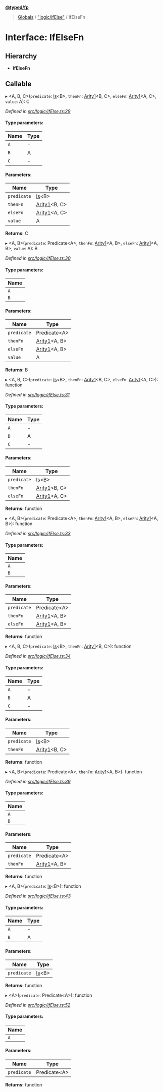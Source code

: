 **[@typed/fp](../README.md)**

> [Globals](../globals.md) / ["logic/ifElse"](../modules/_logic_ifelse_.md) / IfElseFn

# Interface: IfElseFn

## Hierarchy

* **IfElseFn**

## Callable

▸ \<A, B, C>(`predicate`: [Is](../modules/_logic_types_.md#is)\<B>, `thenFn`: [Arity1](../modules/_common_types_.md#arity1)\<B, C>, `elseFn`: [Arity1](../modules/_common_types_.md#arity1)\<A, C>, `value`: A): C

*Defined in [src/logic/ifElse.ts:29](https://github.com/TylorS/typed-fp/blob/41076ce/src/logic/ifElse.ts#L29)*

#### Type parameters:

Name | Type |
------ | ------ |
`A` | - |
`B` | A |
`C` | - |

#### Parameters:

Name | Type |
------ | ------ |
`predicate` | [Is](../modules/_logic_types_.md#is)\<B> |
`thenFn` | [Arity1](../modules/_common_types_.md#arity1)\<B, C> |
`elseFn` | [Arity1](../modules/_common_types_.md#arity1)\<A, C> |
`value` | A |

**Returns:** C

▸ \<A, B>(`predicate`: Predicate\<A>, `thenFn`: [Arity1](../modules/_common_types_.md#arity1)\<A, B>, `elseFn`: [Arity1](../modules/_common_types_.md#arity1)\<A, B>, `value`: A): B

*Defined in [src/logic/ifElse.ts:30](https://github.com/TylorS/typed-fp/blob/41076ce/src/logic/ifElse.ts#L30)*

#### Type parameters:

Name |
------ |
`A` |
`B` |

#### Parameters:

Name | Type |
------ | ------ |
`predicate` | Predicate\<A> |
`thenFn` | [Arity1](../modules/_common_types_.md#arity1)\<A, B> |
`elseFn` | [Arity1](../modules/_common_types_.md#arity1)\<A, B> |
`value` | A |

**Returns:** B

▸ \<A, B, C>(`predicate`: [Is](../modules/_logic_types_.md#is)\<B>, `thenFn`: [Arity1](../modules/_common_types_.md#arity1)\<B, C>, `elseFn`: [Arity1](../modules/_common_types_.md#arity1)\<A, C>): function

*Defined in [src/logic/ifElse.ts:31](https://github.com/TylorS/typed-fp/blob/41076ce/src/logic/ifElse.ts#L31)*

#### Type parameters:

Name | Type |
------ | ------ |
`A` | - |
`B` | A |
`C` | - |

#### Parameters:

Name | Type |
------ | ------ |
`predicate` | [Is](../modules/_logic_types_.md#is)\<B> |
`thenFn` | [Arity1](../modules/_common_types_.md#arity1)\<B, C> |
`elseFn` | [Arity1](../modules/_common_types_.md#arity1)\<A, C> |

**Returns:** function

▸ \<A, B>(`predicate`: Predicate\<A>, `thenFn`: [Arity1](../modules/_common_types_.md#arity1)\<A, B>, `elseFn`: [Arity1](../modules/_common_types_.md#arity1)\<A, B>): function

*Defined in [src/logic/ifElse.ts:33](https://github.com/TylorS/typed-fp/blob/41076ce/src/logic/ifElse.ts#L33)*

#### Type parameters:

Name |
------ |
`A` |
`B` |

#### Parameters:

Name | Type |
------ | ------ |
`predicate` | Predicate\<A> |
`thenFn` | [Arity1](../modules/_common_types_.md#arity1)\<A, B> |
`elseFn` | [Arity1](../modules/_common_types_.md#arity1)\<A, B> |

**Returns:** function

▸ \<A, B, C>(`predicate`: [Is](../modules/_logic_types_.md#is)\<B>, `thenFn`: [Arity1](../modules/_common_types_.md#arity1)\<B, C>): function

*Defined in [src/logic/ifElse.ts:34](https://github.com/TylorS/typed-fp/blob/41076ce/src/logic/ifElse.ts#L34)*

#### Type parameters:

Name | Type |
------ | ------ |
`A` | - |
`B` | A |
`C` | - |

#### Parameters:

Name | Type |
------ | ------ |
`predicate` | [Is](../modules/_logic_types_.md#is)\<B> |
`thenFn` | [Arity1](../modules/_common_types_.md#arity1)\<B, C> |

**Returns:** function

▸ \<A, B>(`predicate`: Predicate\<A>, `thenFn`: [Arity1](../modules/_common_types_.md#arity1)\<A, B>): function

*Defined in [src/logic/ifElse.ts:39](https://github.com/TylorS/typed-fp/blob/41076ce/src/logic/ifElse.ts#L39)*

#### Type parameters:

Name |
------ |
`A` |
`B` |

#### Parameters:

Name | Type |
------ | ------ |
`predicate` | Predicate\<A> |
`thenFn` | [Arity1](../modules/_common_types_.md#arity1)\<A, B> |

**Returns:** function

▸ \<A, B>(`predicate`: [Is](../modules/_logic_types_.md#is)\<B>): function

*Defined in [src/logic/ifElse.ts:43](https://github.com/TylorS/typed-fp/blob/41076ce/src/logic/ifElse.ts#L43)*

#### Type parameters:

Name | Type |
------ | ------ |
`A` | - |
`B` | A |

#### Parameters:

Name | Type |
------ | ------ |
`predicate` | [Is](../modules/_logic_types_.md#is)\<B> |

**Returns:** function

▸ \<A>(`predicate`: Predicate\<A>): function

*Defined in [src/logic/ifElse.ts:52](https://github.com/TylorS/typed-fp/blob/41076ce/src/logic/ifElse.ts#L52)*

#### Type parameters:

Name |
------ |
`A` |

#### Parameters:

Name | Type |
------ | ------ |
`predicate` | Predicate\<A> |

**Returns:** function
